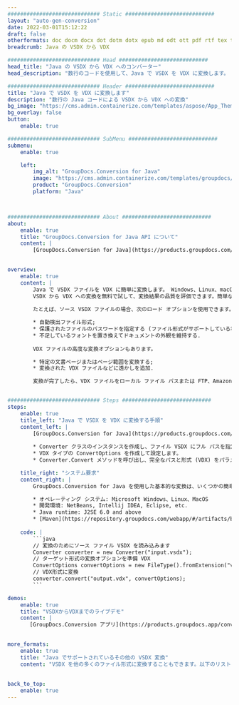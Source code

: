 ```yaml
---
############################# Static ############################
layout: "auto-gen-conversion"
date: 2022-03-01T15:12:22
draft: false
otherformats: doc docm docx dot dotm dotx epub md odt ott pdf rtf tex txt vdx vsdm vsdx vssm vssx vstm vstx vsx vtx xps
breadcrumb: Java の VSDX から VDX

############################# Head ############################
head_title: "Java の VSDX から VDX へのコンバーター"
head_description: "数行のコードを使用して、Java で VSDX を VDX に変換します。 GroupDocs ドキュメント変換 API を使用して、160 を超えるファイル形式を変換します。"

############################# Header ############################
title: "Java で VSDX を VDX に変換します"
description: "数行の Java コードによる VSDX から VDX への変換"
bg_image: "https://cms.admin.containerize.com/templates/aspose/App_Themes/V3/images/bg/header1.png"
bg_overlay: false
button:
    enable: true

############################# SubMenu ############################
submenu:
    enable: true

    left:
        img_alt: "GroupDocs.Conversion for Java"
        image: "https://cms.admin.containerize.com/templates/groupdocs/images/product-logos/90x90-noborder/groupdocs-conversion-java.png"
        product: "GroupDocs.Conversion"
        platform: "Java"



############################# About ############################
about:
    enable: true
    title: "GroupDocs.Conversion for Java API について"
    content: |
        [GroupDocs.Conversion for Java](https://products.groupdocs.com/conversion/java/) を使用して、Microsoft Word、Excel、PowerPoint、PDF、Visio、およびその他の形式を変換できます。 GroupDocs.Conversion は、高いパフォーマンスが要求されるバックエンドおよび内部システムに適したスタンドアロン API です。 Microsoft や Open Office などのソフトウェアには依存しません。
    

overview:
    enable: true
    content: |
        Java で VSDX ファイルを VDX に簡単に変換します。 Windows、Linux、macOS など、任意のプラットフォームで Java コード行を 2 行だけ使用できます。
        VSDX から VDX への変換を無料で試して、変換結果の品質を評価できます。簡単なファイル変換のシナリオに加えて、ソース VSDX ファイルをロードし、出力 VDX 結果を保存するためのより高度なオプションを試すことができます。 
        
        たとえば、ソース VSDX ファイルの場合、次のロード オプションを使用できます。

        * 自動検出ファイル形式;
        * 保護されたファイルのパスワードを指定する (ファイル形式がサポートしている場合);
        * 不足しているフォントを置き換えてドキュメントの外観を維持する.
        
        VDX ファイルの高度な変換オプションもあります。

        * 特定の文書ページまたはページ範囲を変換する;
        * 変換された VDX ファイルなどに透かしを追加.

        変換が完了したら、VDX ファイルをローカル ファイル パスまたは FTP、Amazon S3、Google Drive、Dropbox などのサードパーティ ストレージに保存できます。注意してください - VSDX を {{ に変換するにはTO}} MS Office、Open Office、Adobe Acrobat Reader などの追加のソフトウェアをインストールする必要はありません。


############################# Steps ############################
steps:
    enable: true
    title_left: "Java で VSDX を VDX に変換する手順"
    content_left: |
        [GroupDocs.Conversion for Java](https://products.groupdocs.com/conversion/java/) を使用すると、開発者は数行のコードで VSDX ファイルを VDX に簡単に変換できます。
        
        * Converter クラスのインスタンスを作成し、ファイル VSDX にフル パスを指定します。
        * VDX タイプの ConvertOptions を作成して設定します。
        * Converter.Convert メソッドを呼び出し、完全なパスと形式 (VDX) をパラメーターとして渡します。

    title_right: "システム要求"
    content_right: |
        GroupDocs.Conversion for Java を使用した基本的な変換は、いくつかの簡単な手順で実行できます。当社の API は、すべての主要なプラットフォームとオペレーティング システムでサポートされています。以下のコードを実行する前に、システムに次の前提条件がインストールされていることを確認してください。

        * オペレーティング システム: Microsoft Windows、Linux、MacOS
        * 開発環境: NetBeans, Intellij IDEA, Eclipse, etc.
        * Java runtime: J2SE 6.0 and above
        * [Maven](https://repository.groupdocs.com/webapp/#/artifacts/browse/tree/General/repo/com/groupdocs/groupdocs-conversion) から最新の GroupDocs.Conversion for Java を取得します
         
    code: |
        ```java    
        // 変換のためにソース ファイル VSDX を読み込みます
        Converter converter = new Converter("input.vsdx");
        // ターゲット形式の変換オプションを準備 VDX
        ConvertOptions convertOptions = new FileType().fromExtension("vdx").getConvertOptions();
        // VDX形式に変換
        converter.convert("output.vdx", convertOptions);
        ```

demos:
    enable: true
    title: "VSDXからVDXまでのライブデモ"
    content: |
       [GroupDocs.Conversion アプリ](https://products.groupdocs.app/conversion/family) Web サイトにアクセスして、今すぐ VSDX を VDX に変換してください。オンラインデモには次の利点があります
          

more_formats:
    enable: true
    title: "Java でサポートされているその他の VSDX 変換"
    content: "VSDX を他の多くのファイル形式に変換することもできます。以下のリストをご覧ください。"
       
       
back_to_top:
    enable: true
---
```

